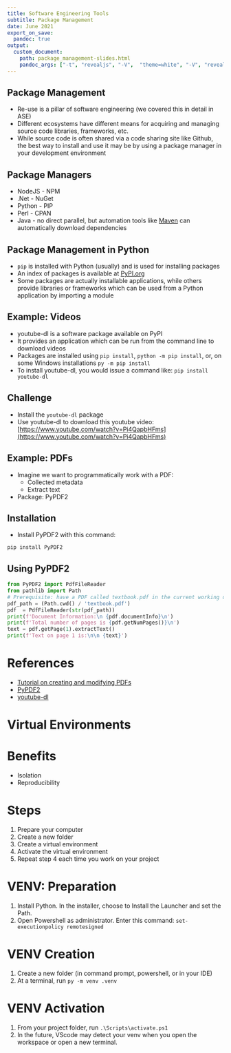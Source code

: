 ```yaml
---
title: Software Engineering Tools
subtitle: Package Management
date: June 2021
export_on_save:
  pandoc: true
output:
  custom_document:
    path: package_management-slides.html
    pandoc_args: ["-t", "revealjs", "-V",  "theme=white", "-V", "revealjs-url=../../../presentation/reveal.js-4.1.js", "--slide-level=2", "--standalone"]
---
```


<style>
.container{
    display: flex;
}
.col{
    flex: 1;
}
</style>

## Package Management

* Re-use is a pillar of software engineering (we covered this in detail in ASE)
* Different ecosystems have different means for acquiring and managing source code libraries, frameworks, etc.
* While source code is often shared via a code sharing site like Github, the best way to install and use it may be by using a package manager in your development environment

## Package Managers

* NodeJS - NPM
* .Net - NuGet
* Python - PIP
* Perl - CPAN
* Java - no direct parallel, but automation tools like [Maven](https://softwarerecs.stackexchange.com/questions/36017/install-java-packages-and-their-dependancies-like-pip-for-python) can automatically download dependencies

## Package Management in Python

* `pip` is installed with Python (usually) and is used for installing packages
* An index of packages is available at [PyPI.org](https://pypi.org/)
* Some packages are actually installable applications, while others provide libraries or frameworks which can be used from a Python application by importing a module

## Example: Videos

* youtube-dl is a software package available on PyPI
* It provides an application which can be run from the command line to download videos
* Packages are installed using `pip install`, `python -m pip install`, or, on some Windows installations `py -m pip install`
* To install youtube-dl, you would issue a command like: `pip install youtube-dl`

## Challenge

* Install the `youtube-dl` package
* Use youtube-dl to download this youtube video: [https://www.youtube.com/watch?v=Pi4QapbHFms](https://www.youtube.com/watch?v=Pi4QapbHFms)

## Example: PDFs

* Imagine we want to programmatically work with a PDF:
  * Collected metadata
  * Extract text
* Package: PyPDF2

## Installation

* Install PyPDF2 with this command:

`pip install PyPDF2`

## Using PyPDF2

```python
from PyPDF2 import PdfFileReader
from pathlib import Path
# Prerequisite: have a PDF called textbook.pdf in the current working directory
pdf_path = (Path.cwd() / 'textbook.pdf')
pdf  = PdfFileReader(str(pdf_path))
print(f'Document Information:\n {pdf.documentInfo}\n')
print(f'Total number of pages is {pdf.getNumPages()}\n')
text = pdf.getPage(1).extractText()
print(f'Text on page 1 is:\n\n {text}')
```




# References

* [Tutorial on creating and modifying PDFs](https://realpython.com/creating-modifying-pdf)
* [PyPDF2](https://pythonhosted.org/PyPDF2/)
* [youtube-dl](https://pypi.org/project/youtube_dl/)

# Virtual Environments

# Benefits

* Isolation
* Reproducibility

# Steps

1. Prepare your computer
2. Create a new folder
3. Create a virtual environment
4. Activate the virtual environment
5. Repeat step 4 each time you work on your project

# VENV: Preparation

1. Install Python.  In the installer, choose to Install the Launcher and set the Path.
2. Open Powershell as administrator. Enter this command:
  `set-executionpolicy remotesigned`

# VENV Creation

1. Create a new folder (in command prompt, powershell, or in your IDE)
2. At a terminal, run `py -m venv .venv`

# VENV Activation

1. From your project folder, run `.\Scripts\activate.ps1`
2. In the future, VScode may detect your venv when you open the workspace or open a new terminal.